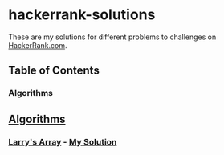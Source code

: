 # hackerrank-solutions

These are my solutions for different problems to challenges on [HackerRank.com](https://www.hackerrank.com).


## Table of Contents

### Algorithms


## [Algorithms](https://www.hackerrank.com/domains/algorithms)

### [Larry's Array](https://www.hackerrank.com/challenges/larrys-array) - [My Solution](./algorithms/larrys-array.cs)